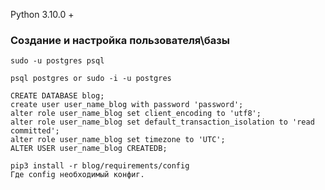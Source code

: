 Python 3.10.0 +

### Создание и настройка пользователя\базы 
    sudo -u postgres psql

    psql postgres or sudo -i -u postgres
    
    CREATE DATABASE blog;
    create user user_name_blog with password 'password';
    alter role user_name_blog set client_encoding to 'utf8';
    alter role user_name_blog set default_transaction_isolation to 'read committed';
    alter role user_name_blog set timezone to 'UTC';
    ALTER USER user_name_blog CREATEDB;

    pip3 install -r blog/requirements/config
    Где config необходимый конфиг.